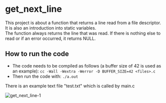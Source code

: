 # get_next_line
This project is about a function that returns a line read from a file descriptor. It is also an introduction into static variables. <br> 
The function always returns the line that was read. If there is nothing else to read or if an error occurred, it returns NULL.

## How to run the code
* The code needs to be compiled as follows (a buffer size of 42 is used as an example): ```cc -Wall -Wextra -Werror -D BUFFER_SIZE=42 <files>.c```
* Then run the code with: ```./a.out```<br>

There is an example text file "test.txt" which is called by main.c <br>

![get_next_line-1](https://github.com/RanniSch/get_next_line/assets/104382315/13f45616-6d3e-4523-8ac7-4a3adb14da5c)
